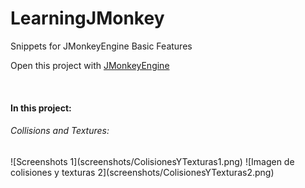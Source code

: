 LearningJMonkey
===============

Snippets for JMonkeyEngine Basic Features

Open this project with [JMonkeyEngine](http://jmonkeyengine.org/)

<br/><h4>In this project:</h4>
<h6>Collisions and Textures:</h6>
![Screenshots 1](screenshots/ColisionesYTexturas1.png)
![Imagen de colisiones y texturas 2](screenshots/ColisionesYTexturas2.png)